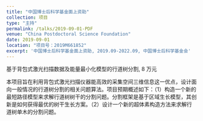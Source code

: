 ```yaml
---
title: "中国博士后科学基金面上资助"
collection: 项目
type: "主持"
permalink: /talks/2019-09-01-PDF
venue: "China Postdoctoral Science Foundation"
date: 2019-09-01
location: "项目号：2019M661852"
excerpt: '中国博士后科学基金面上资助, 2019.09-2022.09, 中国博士后科学基金会'
---
```


基于背包式激光扫描数据及能量最小化模型的行道树分割, 8 万元

本项目旨在利用背包式激光扫描仪器能高效的采集空间三维信息这一优点，设计面向一般情况的行道树分割的相关问题算法。项目预期概述如下：（1）构造一个新的最短路径模型来求解行道树树干的分割问题。分割框架是基于区域生长模型，其创新是如何获得最优的树干生长方案。（2）设计一个新的超体素构造方法来求解行道树单木的分割问题。